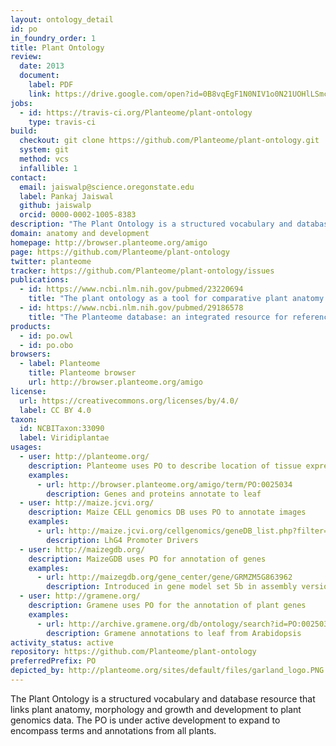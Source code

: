 ```yaml
---
layout: ontology_detail
id: po
in_foundry_order: 1
title: Plant Ontology
review:
  date: 2013
  document:
    label: PDF
    link: https://drive.google.com/open?id=0B8vqEgF1N0NIV1o0N21UOHlLSmc
jobs:
  - id: https://travis-ci.org/Planteome/plant-ontology
    type: travis-ci
build:
  checkout: git clone https://github.com/Planteome/plant-ontology.git
  system: git
  method: vcs
  infallible: 1
contact:
  email: jaiswalp@science.oregonstate.edu
  label: Pankaj Jaiswal
  github: jaiswalp
  orcid: 0000-0002-1005-8383
description: "The Plant Ontology is a structured vocabulary and database resource that links plant anatomy, morphology and growth and development to plant genomics data."
domain: anatomy and development
homepage: http://browser.planteome.org/amigo
page: https://github.com/Planteome/plant-ontology
twitter: planteome
tracker: https://github.com/Planteome/plant-ontology/issues
publications:
  - id: https://www.ncbi.nlm.nih.gov/pubmed/23220694
    title: "The plant ontology as a tool for comparative plant anatomy and genomic analyses."
  - id: https://www.ncbi.nlm.nih.gov/pubmed/29186578
    title: "The Planteome database: an integrated resource for reference ontologies, plant genomics and phenomics."
products:
  - id: po.owl
  - id: po.obo
browsers:
  - label: Planteome
    title: Planteome browser
    url: http://browser.planteome.org/amigo
license:
  url: https://creativecommons.org/licenses/by/4.0/
  label: CC BY 4.0
taxon:
  id: NCBITaxon:33090
  label: Viridiplantae
usages:
  - user: http://planteome.org/
    description: Planteome uses PO to describe location of tissue expression for genes in viridiplantae
    examples:
      - url: http://browser.planteome.org/amigo/term/PO:0025034
        description: Genes and proteins annotate to leaf
  - user: http://maize.jcvi.org/
    description: Maize CELL genomics DB uses PO to annotate images
    examples:
      - url: http://maize.jcvi.org/cellgenomics/geneDB_list.php?filter=3
        description: LhG4 Promoter Drivers
  - user: http://maizegdb.org/
    description: MaizeGDB uses PO for annotation of genes
    examples:
      - url: http://maizegdb.org/gene_center/gene/GRMZM5G863962
        description: Introduced in gene model set 5b in assembly version RefGen_v2.
  - user: http://gramene.org/
    description: Gramene uses PO for the annotation of plant genes
    examples:
      - url: http://archive.gramene.org/db/ontology/search?id=PO:0025034
        description: Gramene annotations to leaf from Arabidopsis
activity_status: active
repository: https://github.com/Planteome/plant-ontology
preferredPrefix: PO
depicted_by: http://planteome.org/sites/default/files/garland_logo.PNG
---
```


The Plant Ontology is a structured vocabulary and database resource that links plant anatomy, morphology and growth and development to plant genomics data. The PO is under active development to expand to encompass terms and annotations from all plants.
